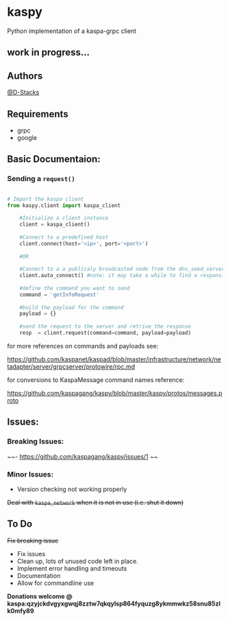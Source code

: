 # kaspy

Python implementation of a kaspa-grpc client

## work in progress...

## Authors

[@D-Stacks](https://github.com/D-Stacks)

## Requirements
- grpc
- google
    
## Basic Documentaion:

### Sending a `request()` 

```python

# Import the kaspa client
from kaspy.client import kaspa_client
    
    #Initialize a client instance
    client = kaspa_client() 
    
    #Connect to a predefined host
    client.connect(host='<ip>', port='<port>') 
    
    #OR
    
    #Connect to a a publicaly broadcasted node from the dns_seed_servers.
    client.auto_connect() #note: it may take a while to find a responsive node
    
    #define the command you want to send
    command = 'getInfoRequest'
    
    #build the payload for the command
    payload = {} 
    
    #send the request to the server and retrive the response
    resp  = client.request(command=command, payload=payload)
````
for more references on commands and payloads see:

https://github.com/kaspanet/kaspad/blob/master/infrastructure/network/netadapter/server/grpcserver/protowire/rpc.md 

for conversions to KaspaMessage command names reference:

https://github.com/kaspagang/kaspy/blob/master/kaspy/protos/messages.proto

## Issues:

### Breaking Issues:

~~- https://github.com/kaspagang/kaspy/issues/1 ~~

### Minor Issues:

- Version checking not working properly

~~Deal with `kaspa_network` when it is not in use (i.e. shut it down)~~
    
## To Do 
~~Fix breaking issue~~
- Fix issues
- Clean up, lots of unused code left in place. 
- Implement error handling and timeouts
- Documentation
- Allow for commandline use
  
**Donations welcome @ kaspa:qzyjckdvgyxgwqj8zztw7qkqylsp864fyquzg8ykmmwkz58snu85zlk0mfy89**
